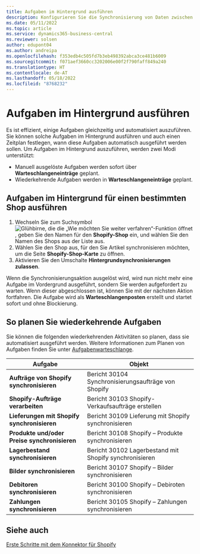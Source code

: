 ```yaml
---
title: Aufgaben im Hintergrund ausführen
description: Konfigurieren Sie die Synchronisierung von Daten zwischen Business Central und Shopify im Hintergrund.
ms.date: 05/11/2022
ms.topic: article
ms.service: dynamics365-business-central
ms.reviewer: solsen
author: edupont04
ms.author: andreipa
ms.openlocfilehash: f353edb4c505fd7b3eb498392abca3ce481b6009
ms.sourcegitcommit: f071aef3660cc3202006e00f2f790faff849a240
ms.translationtype: HT
ms.contentlocale: de-AT
ms.lasthandoff: 05/18/2022
ms.locfileid: "8768232"
---
```

# <a name="run-tasks-in-the-background"></a>Aufgaben im Hintergrund ausführen

Es ist effizient, einige Aufgaben gleichzeitig und automatisiert auszuführen. Sie können solche Aufgaben im Hintergrund ausführen und auch einen Zeitplan festlegen, wann diese Aufgaben automatisch ausgeführt werden sollen. Um Aufgaben im Hintergrund auszuführen, werden zwei Modi unterstützt:

- Manuell ausgelöste Aufgaben werden sofort über **Warteschlangeneinträge** geplant.
- Wiederkehrende Aufgaben werden in **Warteschlangeneinträge** geplant.

## <a name="run-tasks-in-the-background-for-a-specific-shop"></a>Aufgaben im Hintergrund für einen bestimmten Shop ausführen

1. Wechseln Sie zum Suchsymbol ![Glühbirne, die die „Wie möchten Sie weiter verfahren“-Funktion öffnet](../media/ui-search/search_small.png "Wie möchten Sie weiter verfahren?") , geben Sie den Namen für den **Shopify-Shop** ein, und wählen Sie den Namen des Shops aus der Liste aus.
2. Wählen Sie den Shop aus, für den Sie Artikel synchronisieren möchten, um die Seite **Shopify-Shop-Karte** zu öffnen.
3. Aktivieren Sie den Umschalte **Hintergrundsynchronisierungen zulassen**.

Wenn die Synchronisierungsaktion ausgelöst wird, wird nun nicht mehr eine Aufgabe im Vordergrund ausgeführt, sondern Sie werden aufgefordert zu warten. Wenn dieser abgeschlossen ist, können Sie mit der nächsten Aktion fortfahren. Die Aufgabe wird als **Warteschlangenposten** erstellt und startet sofort und ohne Blockierung.

## <a name="to-schedule-recurring-tasks"></a>So planen Sie wiederkehrende Aufgaben

Sie können die folgenden wiederkehrenden Aktivitäten so planen, dass sie automatisiert ausgeführt werden. Weitere Informationen zum Planen von Aufgaben finden Sie unter [Aufgabenwarteschlange](../admin-job-queues-schedule-tasks.md).

|Aufgabe|Objekt|
|------|------------|
|**Aufträge von Shopify synchronisieren**|Bericht 30104 Synchronisierungsaufträge von Shopify|
|**Shopify-Aufträge verarbeiten**|Bericht 30103 Shopify-Verkaufsaufträge erstellen|
|**Lieferungen mit Shopify synchronisieren**|Bericht 30109 Lieferung mit Shopify synchronisieren|
|**Produkte und/oder Preise synchronisieren**|Bericht 30108 Shopify – Produkte synchronisieren|
|**Lagerbestand synchronisieren**|Bericht 30102 Lagerbestand mit Shopify synchronisieren|
|**Bilder synchronisieren**|Bericht 30107 Shopify – Bilder synchronisieren|
|**Debitoren synchronisieren**|Bericht 30100 Shopify – Debiroten synchronisieren|
|**Zahlungen synchronisieren**|Bericht 30105 Shopify – Zahlungen synchronisieren|

## <a name="see-also"></a>Siehe auch

[Erste Schritte mit dem Konnektor für Shopify](get-started.md)  
